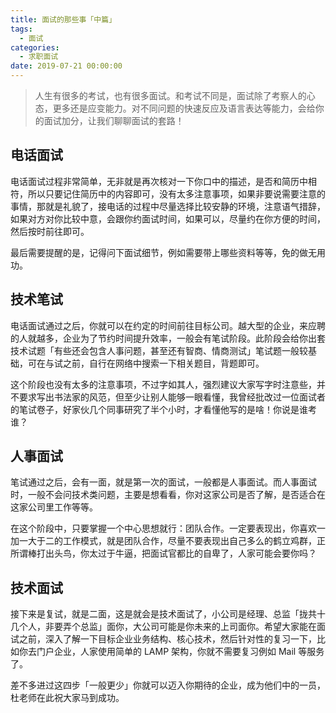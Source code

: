 ```yaml
---
title: 面试的那些事「中篇」
tags:
  - 面试
categories:
  - 求职面试
date: 2019-07-21 00:00:00
---
```


> 人生有很多的考试，也有很多面试。和考试不同是，面试除了考察人的心态，更多还是应变能力。对不同问题的快速反应及语言表达等能力，会给你的面试加分，让我们聊聊面试的套路！

<!-- more -->

## 电话面试

电话面试过程非常简单，无非就是再次核对一下你口中的描述，是否和简历中相符，所以只要记住简历中的内容即可，没有太多注意事项，如果非要说需要注意的事情，那就是礼貌了，接电话的过程中尽量选择比较安静的环境，注意语气措辞，如果对方对你比较中意，会跟你约面试时间，如果可以，尽量约在你方便的时间，然后按时前往即可。

最后需要提醒的是，记得问下面试细节，例如需要带上哪些资料等等，免的做无用功。

## 技术笔试

电话面试通过之后，你就可以在约定的时间前往目标公司。越大型的企业，来应聘的人就越多，企业为了节约时间提升效率，一般会有笔试阶段。此阶段会给你出套技术试题「有些还会包含人事问题，甚至还有智商、情商测试」笔试题一般较基础，可在与试之前，自行在网络中搜索一下相关题目，背题即可。

这个阶段也没有太多的注意事项，不过字如其人，强烈建议大家写字时注意些，并不要求写出书法家的风范，但至少让别人能够一眼看懂，我曾经批改过一位面试者的笔试卷子，好家伙几个同事研究了半个小时，才看懂他写的是啥！你说是谁考谁？

## 人事面试

笔试通过之后，会有一面，就是第一次的面试，一般都是人事面试。而人事面试时，一般不会问技术类问题，主要是想看看，你对这家公司是否了解，是否适合在这家公司里工作等等。

在这个阶段中，只要掌握一个中心思想就行：团队合作。一定要表现出，你喜欢一加一大于二的工作模式，就是团队合作，尽量不要表现出自己多么的鹤立鸡群，正所谓棒打出头鸟，你太过于牛逼，把面试官都比的自卑了，人家可能会要你吗？

## 技术面试

接下来是复试，就是二面，这是就会是技术面试了，小公司是经理、总监「拢共十几个人，非要弄个总监」面你，大公司可能是你未来的上司面你。希望大家能在面试之前，深入了解一下目标企业业务结构、核心技术，然后针对性的复习一下，比如你去门户企业，人家使用简单的 LAMP 架构，你就不需要复习例如 Mail 等服务了。

差不多进过这四步「一般更少」你就可以迈入你期待的企业，成为他们中的一员，杜老师在此祝大家马到成功。
